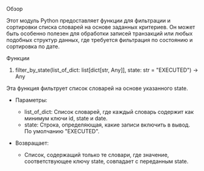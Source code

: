 Обзор

Этот модуль Python предоставляет функции для фильтрации и сортировки списка словарей на основе заданных критериев. Он может быть особенно полезен для обработки записей транзакций или любых подобных структур данных, где требуется фильтрация по состоянию и сортировка по дате.

Функции

1. filter_by_state(list_of_dict: list[dict[str, Any]], state: str = "EXECUTED") -> Any

Эта функция фильтрует список словарей на основе указанного state.

- Параметры:
  - list_of_dict: Список словарей, где каждый словарь содержит как минимум ключи id, state и date.
  - state: Строка, определяющая, какие записи включить в вывод. По умолчанию "EXECUTED".

- Возвращает:
  - Список, содержащий только те словари, где значение, соответствующее ключу state, совпадает с переданным state.